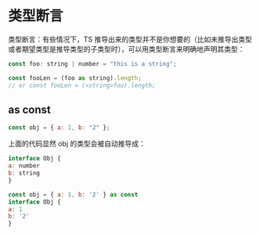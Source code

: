 # 类型断言

类型断言：有些情况下，TS 推导出来的类型并不是你想要的（比如未推导出类型或者期望类型是推导类型的子类型时），可以用类型断言来明确地声明其类型：

```js
const foo: string | number = "this is a string";

const fooLen = (foo as string).length;
// or const fooLen = (<string>foo).length;
```

## as const

```js
const obj = { a: 1, b: "2" };
```

上面的代码显然 obj 的类型会被自动推导成：

```js
interface Obj {
a: number
b: string
}

const obj = { a: 1, b: '2' } as const
interface Obj {
a: 1
b: '2'
}
```
